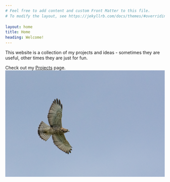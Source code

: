 ```yaml
---
# Feel free to add content and custom Front Matter to this file.
# To modify the layout, see https://jekyllrb.com/docs/themes/#overriding-theme-defaults

layout: home
title: Home
heading: Welcome!
---
```

This website is a collection of my projects and ideas - sometimes they are useful, other times they are just for fun.

Check out my [Projects](/projects/) page.
![Image](/assets/images/2024-08-20_BWHA.jpg)